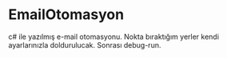 # EmailOtomasyon


c# ile yazılmış e-mail otomasyonu. Nokta bıraktığım yerler kendi ayarlarınızla doldurulucak. Sonrası debug-run.
